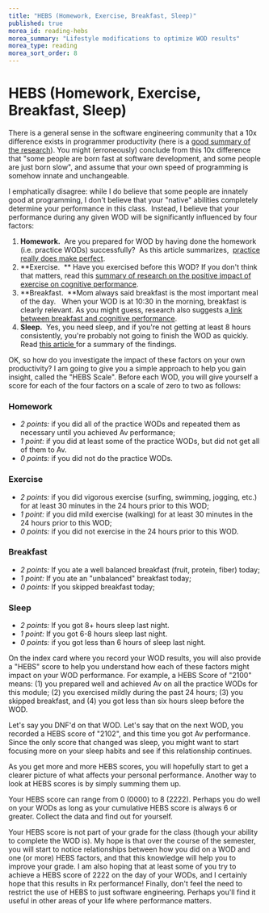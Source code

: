 ```yaml
---
title: "HEBS (Homework, Exercise, Breakfast, Sleep)"
published: true
morea_id: reading-hebs
morea_summary: "Lifestyle modifications to optimize WOD results"
morea_type: reading
morea_sort_order: 8
---
```


# HEBS (Homework, Exercise, Breakfast, Sleep)

There is a general sense in the software engineering community that a 10x
difference exists in programmer productivity (here is a [good summary of the research](http://www.construx.com/10x_Software_Development/Origins_of_10X_%E2%80%93_How_Valid_is_the_Underlying_Research_/)). You might (erroneously)
conclude from this 10x difference that "some people are born fast at software
development, and some people are just born slow", and assume that your own
speed of programming is somehow innate and unchangeable. 

I emphatically
disagree: while I do believe that some people are innately good at
programming, I don't believe that your "native" abilities completely determine
your performance in this class.  Instead, I believe that your performance
during any given WOD will be significantly influenced by four factors:

  1. **Homework.**  Are you prepared for WOD by having done the homework (i.e. practice WODs) successfully?  As this article summarizes,  [practice really does make perfect](http://blog.bufferapp.com/why-practice-actually-makes-perfect-how-to-rewire-your-brain-for-better-performance).
  2. **Exercise.  ** Have you exercised before this WOD? If you don't think that matters, read this [summary of research on the positive impact of exercise on cognitive performance](http://www.agi.harvard.edu/events/2011Conference/download.php?id=71).
  3. **Breakfast.  **Mom always said breakfast is the most important meal of the day.   When your WOD is at 10:30 in the morning, breakfast is clearly relevant. As you might guess, research also suggests a[ link between breakfast and cognitive performance](http://healthyeating.sfgate.com/influence-having-breakfast-cognitive-performance-3262.html).
  4. **Sleep.**  Yes, you need sleep, and if you're not getting at least 8 hours consistently, you're probably not going to finish the WOD as quickly. Read [this article ](http://www.nytimes.com/2011/04/17/magazine/mag-17Sleep-t.html?_r=0)for a summary of the findings.

OK, so how do you investigate the impact of these factors on your own
productivity? I am going to give you a simple approach to help you gain
insight, called the "HEBS Scale".  Before each WOD, you will give yourself a
score for each of the four factors on a scale of zero to two as follows:

### Homework

  * _2 points:_ if you did all of the practice WODs and repeated them as necessary until you achieved Av performance;
  * _1 point:_ if you did at least some of the practice WODs, but did not get all of them to Av.
  * _0 points:_ if you did not do the practice WODs.

### Exercise

  * _2 points:_ if you did vigorous exercise (surfing, swimming, jogging, etc.) for at least 30 minutes in the 24 hours prior to this WOD;
  * _1 point:_ if you did mild exercise (walking) for at least 30 minutes in the 24 hours prior to this WOD;
  * _0 points:_ if you did not exercise in the 24 hours prior to this WOD.

### Breakfast

  * _2 points:_ If you ate a well balanced breakfast (fruit, protein, fiber) today;
  * _1 point:_ If you ate an "unbalanced" breakfast today;
  * _0 points:_ If you skipped breakfast today;

### Sleep

  * _2 points:_ If you got 8+ hours sleep last night.
  * _1 point:_ If you got 6-8 hours sleep last night.
  * _0 points:_ if you got less than 6 hours of sleep last night.

On the index card where you record your WOD results, you will also provide a
"HEBS" score to help you understand how each of these factors might impact on
your WOD performance. For example, a HEBS Score of "2100" means: (1) you
prepared well and achieved Av on all the practice WODs for this module; (2)
you exercised mildly during the past 24 hours; (3) you skipped breakfast, and
(4) you got less than six hours sleep before the WOD. 

Let's say you DNF'd on
that WOD. Let's say that on the next WOD, you recorded a HEBS score of "2102",
and this time you got Av performance. Since the only score that changed was
sleep, you might want to start focusing more on your sleep habits and see if
this relationship continues. 

As you get more and more HEBS scores, you will
hopefully start to get a clearer picture of what affects your personal
performance. Another way to look at HEBS scores is by simply summing them up.

Your HEBS score can range from 0 (0000) to 8 (2222). Perhaps you do well on
your WODs as long as your cumulative HEBS score is always 6 or greater.
Collect the data and find out for yourself. 

Your HEBS score is not part of
your grade for the class (though your ability to complete the WOD is). My
hope is that over the course of the semester, you will start to notice
relationships between how you did on a WOD and one (or more) HEBS factors, and
that this knowledge will help you to improve your grade. I am also hoping
that at least some of you try to achieve a HEBS score of 2222 on the day of
your WODs, and I certainly hope that this results in Rx performance! Finally,
don't feel the need to restrict the use of HEBS to just software engineering.
Perhaps you'll find it useful in other areas of your life where performance
matters.









